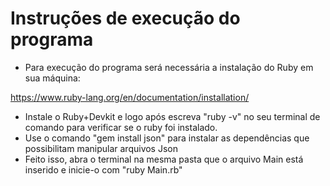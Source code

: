 # Instruções de execução do programa

- Para execução do programa será necessária a instalação do Ruby em sua máquina:

https://www.ruby-lang.org/en/documentation/installation/

- Instale o Ruby+Devkit e logo após escreva "ruby -v" no seu terminal de comando para verificar se o ruby foi instalado.
- Use o comando "gem install json" para instalar as dependências que possibilitam manipular arquivos Json
- Feito isso, abra o terminal na mesma pasta que o arquivo Main está inserido e inicie-o com "ruby Main.rb"
